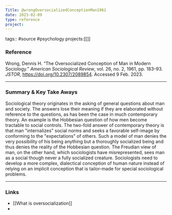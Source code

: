 ```yaml
---
Title: @wrongOversocializedConceptionMan1961
date: 2023-02-09
type: reference
project:
---
```


tags:: #source #psychology
projects:[[]]

### Reference 

Wrong, Dennis H. “The Oversocialized Conception of Man in Modern Sociology.” _American Sociological Review_, vol. 26, no. 2, 1961, pp. 183–93. _JSTOR_, https://doi.org/10.2307/2089854. Accessed 9 Feb. 2023.

---

### Summary & Key Take Aways

Sociological theory originates in the asking of general questions about man and society. The answers lose their meaning if they are elaborated without reference to the questions, as has been the case in much contemporary theory. An example is the Hobbesian question of how men become tractable to social controls. The two-fold answer of contemporary theory is that man "internalizes" social norms and seeks a favorable self-image by conforming to the "expectations" of others. Such a model of man denies the very possibility of his being anything but a thoroughly socialized being and thus denies the reality of the Hobbesian question. The Freudian view of man, on the other hand, which sociologists have misrepresented, sees man as a social though never a fully socialized creature. Sociologists need to develop a more complex, dialectical conception of human nature instead of relying on an implicit conception that is tailor-made for special sociological problems.

--- 

### Links

- [[What is oversocialization]]
- 
